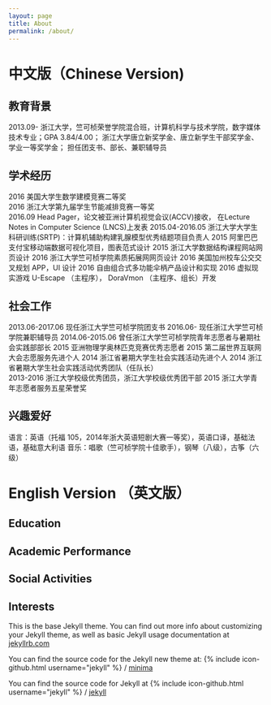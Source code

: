 ```yaml
---
layout: page
title: About
permalink: /about/
---
```


# 中文版（Chinese Version)

## 教育背景
2013.09-    浙江大学，竺可桢荣誉学院混合班，计算机科学与技术学院，数字媒体技术专业；GPA 3.84/4.00；
            浙江大学唐立新奖学金、唐立新学生干部奖学金、学业一等奖学金； 担任团支书、部长、兼职辅导员

## 学术经历
2016        美国大学生数学建模竞赛二等奖   
2016        浙江大学第九届学生节能减排竞赛一等奖   
2016.09     Head Pager，论文被亚洲计算机视觉会议(ACCV)接收， 在Lecture Notes in Computer Science (LNCS)上发表 
2015.04-2016.05      浙江大学大学生科研训练(SRTP)：计算机辅助构建乳腺模型优秀结题项目负责人 
2015        阿里巴巴支付宝移动端数据可视化项目，图表范式设计 
2015        浙江大学数据结构课程网站网页设计 
2016        浙江大学竺可桢学院素质拓展网网页设计 
2016        美国加州校车公交交叉规划 APP，UI 设计 
2016        自由组合式多功能伞柄产品设计和实现 
2016        虚拟现实游戏  U-Escape （主程序），   DoraVmon （主程序、组长）开发

## 社会工作
2013.06-2017.06      现任浙江大学竺可桢学院团支书 
2016.06-    现任浙江大学竺可桢学院兼职辅导员 
2014.06-2015.06      曾任浙江大学竺可桢学院青年志愿者与暑期社会实践部部长 
2015        亚洲物理学奥林匹克竞赛优秀志愿者 
2015        第二届世界互联网大会志愿服务先进个人 
2014        浙江省暑期大学生社会实践活动先进个人 
2014        浙江省暑期大学生社会实践活动优秀团队（任队长）     
2013-2016   浙江大学校级优秀团员，浙江大学校级优秀团干部 
2015        浙江大学青年志愿者服务五星荣誉奖

## 兴趣爱好
语言：英语（托福 105，2014年浙大英语短剧大赛一等奖），英语口译，基础法语，基础意大利语
音乐：唱歌（竺可桢学院十佳歌手），钢琴（八级），古筝（六级） 


# English Version （英文版）
## Education

## Academic Performance 

## Social Activities

## Interests 


This is the base Jekyll theme. You can find out more info about customizing your Jekyll theme, as well as basic Jekyll usage documentation at [jekyllrb.com](https://jekyllrb.com/)

You can find the source code for the Jekyll new theme at:
{% include icon-github.html username="jekyll" %} /
[minima](https://github.com/jekyll/minima)

You can find the source code for Jekyll at
{% include icon-github.html username="jekyll" %} /
[jekyll](https://github.com/jekyll/jekyll)



